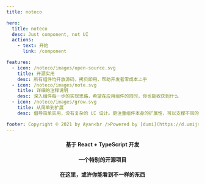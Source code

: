 ```yaml
---
title: noteco

hero:
  title: noteco
  desc: Just component, not UI
  actions:
    - text: 开始
      link: /component

features:
  - icon: /noteco/images/open-source.svg
    title: 开源实用
    desc: 所有组件均开放源码，拷贝即用，帮助开发者零成本上手
  - icon: /noteco/images/note.svg
    title: 详细的注释说明
    desc: 深入组件每一步的实现思路，希望在应用组件的同时，你也能收获到什么
  - icon: /noteco/images/grow.svg
    title: 从简单到扩展
    desc: 倡导简单实用，没有复杂的 UI 设计。更注重组件本身的扩展性，可以支撑不同的应用场景

footer: Copyright © 2021 by Ayan<br />Powered by [dumi](https://d.umijs.org)
---
```


<h4 style="text-align: center">基于 React + TypeScript 开发</h4>
<h4 style="text-align: center">一个特别的开源项目</h4>
<h4 style="text-align: center">在这里，或许你能看到不一样的东西</h4>

